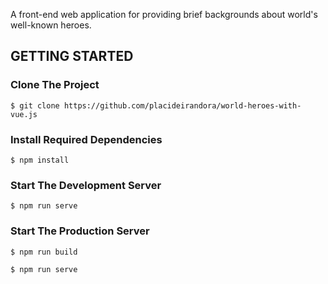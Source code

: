A front-end web application for providing brief backgrounds about world's well-known heroes.

## GETTING STARTED

### Clone The Project

```
$ git clone https://github.com/placideirandora/world-heroes-with-vue.js
```

### Install Required Dependencies

```
$ npm install
```

### Start The Development Server

```
$ npm run serve
```

### Start The Production Server 

```
$ npm run build
```

```
$ npm run serve
```